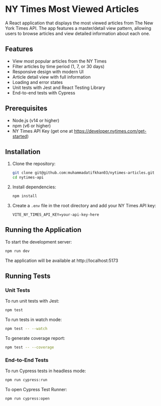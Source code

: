 # NY Times Most Viewed Articles

A React application that displays the most viewed articles from The New York Times API. The app features a master/detail view pattern, allowing users to browse articles and view detailed information about each one.

## Features

- View most popular articles from the NY Times
- Filter articles by time period (1, 7, or 30 days)
- Responsive design with modern UI
- Article detail view with full information
- Loading and error states
- Unit tests with Jest and React Testing Library
- End-to-end tests with Cypress

## Prerequisites

- Node.js (v14 or higher)
- npm (v6 or higher)
- NY Times API Key (get one at https://developer.nytimes.com/get-started)

## Installation

1. Clone the repository:

   ```bash
   git clone git@github.com:muhammadatifkhan03/nytimes-articles.git
   cd nytimes-api
   ```

2. Install dependencies:

   ```bash
   npm install
   ```

3. Create a `.env` file in the root directory and add your NY Times API key:
   ```
   VITE_NY_TIMES_API_KEY=your-api-key-here
   ```

## Running the Application

To start the development server:

```bash
npm run dev
```

The application will be available at http://localhost:5173

## Running Tests

### Unit Tests

To run unit tests with Jest:

```bash
npm test
```

To run tests in watch mode:

```bash
npm test -- --watch
```

To generate coverage report:

```bash
npm test -- --coverage
```

### End-to-End Tests

To run Cypress tests in headless mode:

```bash
npm run cypress:run
```

To open Cypress Test Runner:

```bash
npm run cypress:open
```